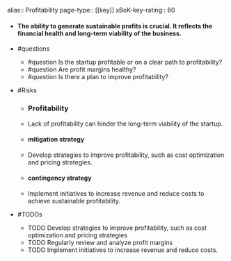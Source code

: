alias:: Profitability
page-type:: [[key]]
xBoK-key-rating:: 60
- #### The ability to generate sustainable profits is crucial. It reflects the financial health and long-term viability of the business.
- #questions
  - #question Is the startup profitable or on a clear path to profitability?
  - #question Are profit margins healthy?
  - #question Is there a plan to improve profitability?
- #Risks

  - ### Profitability
  - Lack of profitability can hinder the long-term viability of the startup.
  - #### mitigation strategy
  - Develop strategies to improve profitability, such as cost optimization and pricing strategies.
  - #### contingency strategy
  - Implement initiatives to increase revenue and reduce costs to achieve sustainable profitability.
- #TODOs
  - TODO Develop strategies to improve profitability, such as cost optimization and pricing strategies
  - TODO  Regularly review and analyze profit margins
  - TODO  Implement initiatives to increase revenue and reduce costs.


